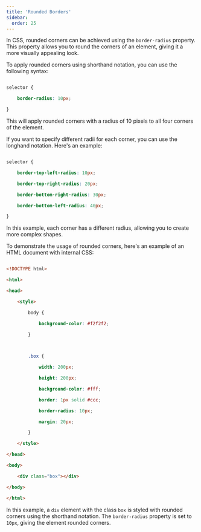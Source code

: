 ```yaml
---
title: 'Rounded Borders'
sidebar:
  order: 25
---
```


 In CSS, rounded corners can be achieved using the `border-radius` property. This property allows you to round the corners of an element, giving it a more visually appealing look.



To apply rounded corners using shorthand notation, you can use the following syntax:



```css

selector {

    border-radius: 10px;

}

```



This will apply rounded corners with a radius of 10 pixels to all four corners of the element.



If you want to specify different radii for each corner, you can use the longhand notation. Here's an example:



```css

selector {

    border-top-left-radius: 10px;

    border-top-right-radius: 20px;

    border-bottom-right-radius: 30px;

    border-bottom-left-radius: 40px;

}

```



In this example, each corner has a different radius, allowing you to create more complex shapes.



To demonstrate the usage of rounded corners, here's an example of an HTML document with internal CSS:



```html

<!DOCTYPE html>

<html>

<head>

    <style>

        body {

            background-color: #f2f2f2;

        }

        

        .box {

            width: 200px;

            height: 200px;

            background-color: #fff;

            border: 1px solid #ccc;

            border-radius: 10px;

            margin: 20px;

        }

    </style>

</head>

<body>

    <div class="box"></div>

</body>

</html>

```



In this example, a `div` element with the class `box` is styled with rounded corners using the shorthand notation. The `border-radius` property is set to `10px`, giving the element rounded corners.
